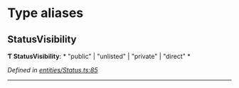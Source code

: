 

# Type aliases

<a id="statusvisibility"></a>

##  StatusVisibility

**Ƭ StatusVisibility**: * "public" &#124; "unlisted" &#124; "private" &#124; "direct"
*

*Defined in [entities/Status.ts:85](https://github.com/lagunehq/core/blob/ad87ae7/src/entities/Status.ts#L85)*

___

